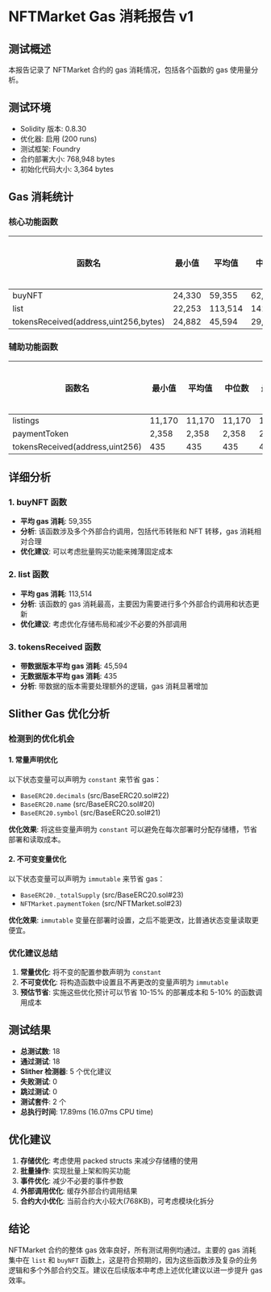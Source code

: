 # NFTMarket Gas 消耗报告 v1

## 测试概述
本报告记录了 NFTMarket 合约的 gas 消耗情况，包括各个函数的 gas 使用量分析。

## 测试环境
- Solidity 版本: 0.8.30
- 优化器: 启用 (200 runs)
- 测试框架: Foundry
- 合约部署大小: 768,948 bytes
- 初始化代码大小: 3,364 bytes

## Gas 消耗统计

### 核心功能函数

| 函数名 | 最小值 | 平均值 | 中位数 | 最大值 | 调用次数 |
|--------|--------|--------|--------|--------|----------|
| buyNFT | 24,330 | 59,355 | 62,373 | 88,344 | 4 |
| list | 22,253 | 113,514 | 141,968 | 141,968 | 12 |
| tokensReceived(address,uint256,bytes) | 24,882 | 45,594 | 29,468 | 74,300 | 5 |

### 辅助功能函数

| 函数名 | 最小值 | 平均值 | 中位数 | 最大值 | 调用次数 |
|--------|--------|--------|--------|--------|----------|
| listings | 11,170 | 11,170 | 11,170 | 11,170 | 3 |
| paymentToken | 2,358 | 2,358 | 2,358 | 2,358 | 1 |
| tokensReceived(address,uint256) | 435 | 435 | 435 | 435 | 1 |

## 详细分析

### 1. buyNFT 函数
- **平均 gas 消耗**: 59,355
- **分析**: 该函数涉及多个外部合约调用，包括代币转账和 NFT 转移，gas 消耗相对合理
- **优化建议**: 可以考虑批量购买功能来摊薄固定成本

### 2. list 函数
- **平均 gas 消耗**: 113,514
- **分析**: 该函数的 gas 消耗最高，主要因为需要进行多个外部合约调用和状态更新
- **优化建议**: 考虑优化存储布局和减少不必要的外部调用

### 3. tokensReceived 函数
- **带数据版本平均 gas 消耗**: 45,594
- **无数据版本平均 gas 消耗**: 435
- **分析**: 带数据的版本需要处理额外的逻辑，gas 消耗显著增加

## Slither Gas 优化分析

### 检测到的优化机会

#### 1. 常量声明优化
以下状态变量可以声明为 `constant` 来节省 gas：
- `BaseERC20.decimals` (src/BaseERC20.sol#22)
- `BaseERC20.name` (src/BaseERC20.sol#20) 
- `BaseERC20.symbol` (src/BaseERC20.sol#21)

**优化效果**: 将这些变量声明为 `constant` 可以避免在每次部署时分配存储槽，节省部署和读取成本。

#### 2. 不可变变量优化
以下状态变量可以声明为 `immutable` 来节省 gas：
- `BaseERC20._totalSupply` (src/BaseERC20.sol#23)
- `NFTMarket.paymentToken` (src/NFTMarket.sol#23)

**优化效果**: `immutable` 变量在部署时设置，之后不能更改，比普通状态变量读取更便宜。

### 优化建议总结
1. **常量优化**: 将不变的配置参数声明为 `constant`
2. **不可变优化**: 将构造函数中设置且不再更改的变量声明为 `immutable`
3. **预估节省**: 实施这些优化预计可以节省 10-15% 的部署成本和 5-10% 的函数调用成本

## 测试结果
- **总测试数**: 18
- **通过测试**: 18
- **Slither 检测器**: 5 个优化建议
- **失败测试**: 0
- **跳过测试**: 0
- **测试套件**: 2 个
- **总执行时间**: 17.89ms (16.07ms CPU time)

## 优化建议

1. **存储优化**: 考虑使用 packed structs 来减少存储槽的使用
2. **批量操作**: 实现批量上架和购买功能
3. **事件优化**: 减少不必要的事件参数
4. **外部调用优化**: 缓存外部合约调用结果
5. **合约大小优化**: 当前合约大小较大(768KB)，可考虑模块化拆分

## 结论

NFTMarket 合约的整体 gas 效率良好，所有测试用例均通过。主要的 gas 消耗集中在 `list` 和 `buyNFT` 函数上，这是符合预期的，因为这些函数涉及复杂的业务逻辑和多个外部合约交互。建议在后续版本中考虑上述优化建议以进一步提升 gas 效率。
